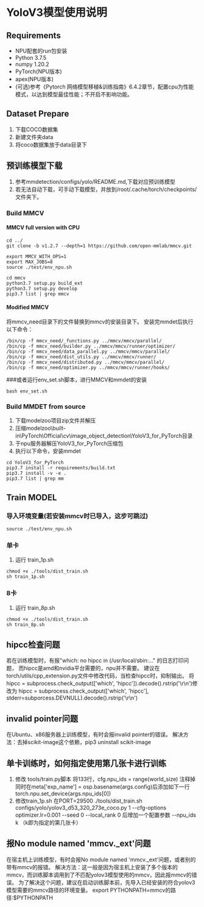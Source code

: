 # YoloV3模型使用说明

## Requirements
* NPU配套的run包安装
* Python 3.7.5
* numpy 1.20.2
* PyTorch(NPU版本)
* apex(NPU版本)
* (可选)参考《Pytorch 网络模型移植&训练指南》6.4.2章节，配置cpu为性能模式，以达到模型最佳性能；不开启不影响功能。

## Dataset Prepare
1. 下载COCO数据集
2. 新建文件夹data
3. 将coco数据集放于data目录下

## 预训练模型下载
1. 参考mmdetection/configs/yolo/README.md,下载对应预训练模型
2. 若无法自动下载，可手动下载模型，并放到/root/.cache/torch/checkpoints/文件夹下。

### Build MMCV

#### MMCV full version with CPU
```
cd ../
git clone -b v1.2.7 --depth=1 https://github.com/open-mmlab/mmcv.git

export MMCV_WITH_OPS=1
export MAX_JOBS=8
source ./test/env_npu.sh

cd mmcv
python3.7 setup.py build_ext
python3.7 setup.py develop
pip3.7 list | grep mmcv
```

#### Modified MMCV
将mmcv_need目录下的文件替换到mmcv的安装目录下。
安装完mmdet后执行以下命令：
```
/bin/cp -f mmcv_need/_functions.py ../mmcv/mmcv/parallel/
/bin/cp -f mmcv_need/builder.py ../mmcv/mmcv/runner/optimizer/
/bin/cp -f mmcv_need/data_parallel.py ../mmcv/mmcv/parallel/
/bin/cp -f mmcv_need/dist_utils.py ../mmcv/mmcv/runner/
/bin/cp -f mmcv_need/distributed.py ../mmcv/mmcv/parallel/
/bin/cp -f mmcv_need/optimizer.py ../mmcv/mmcv/runner/hooks/
```

###或者运行env_set.sh脚本，进行MMCV和mmdet的安装
```
bash env_set.sh
```

### Build MMDET from source
1. 下载modelzoo项目zip文件并解压
2. 压缩modelzoo\built-in\PyTorch\Official\cv\image_object_detection\YoloV3_for_PyTorch目录
3. 于npu服务器解压YoloV3_for_PyTorch压缩包
4. 执行以下命令，安装mmdet
```
cd YoloV3_for_PyTorch
pip3.7 install -r requirements/build.txt
pip3.7 install -v -e .
pip3.7 list | grep mm
```


## Train MODEL

### 导入环境变量(若安装mmcv时已导入，这步可跳过)
```
source ./test/env_npu.sh
```

### 单卡
1. 运行 train_1p.sh
```
chmod +x ./tools/dist_train.sh
sh train_1p.sh
```

### 8卡
1. 运行 train_8p.sh
```
chmod +x ./tools/dist_train.sh
sh train_8p.sh
```

## hipcc检查问题
若在训练模型时，有报"which: no hipcc in (/usr/local/sbin:..." 的日志打印问题，
而hipcc是amd和nvidia平台需要的，npu并不需要。
建议在torch/utils/cpp_extension.py文件中修改代码，当检查hipcc时，抑制输出。
将 hipcc = subprocess.check_output(['which', 'hipcc']).decode().rstrip('\r\n')修改为
hipcc = subprocess.check_output(['which', 'hipcc'], stderr=subporcess.DEVNULL).decode().rstrip('\r\n')

## invalid pointer问题
在Ubuntu、x86服务器上训练模型，有时会报invalid pointer的错误。
解决方法：去掉scikit-image这个依赖，pip3 uninstall scikit-image

## 单卡训练时，如何指定使用第几张卡进行训练
1. 修改 tools/train.py脚本
 将133行，cfg.npu_ids = range(world_size) 注释掉
 同时在meta['exp_name'] = osp.basename(args.config)后添加如下一行
 torch.npu.set_device(args.npu_ids[0])
2. 修改train_1p.sh
在PORT=29500 ./tools/dist_train.sh configs/yolo/yolov3_d53_320_273e_coco.py 1 --cfg-options optimizer.lr=0.001 --seed 0 --local_rank 0 后增加一个配置参数
--npu_ids k （k即为指定的第几张卡）

## 报No module named 'mmcv._ext'问题
在宿主机上训练模型，有时会报No module named 'mmcv._ext'问题，或者别的带有mmcv的报错。
解决方法：这一般是因为宿主机上安装了多个版本的mmcv，而训练脚本调用到了不匹配yolov3模型使用的mmcv，因此报mmcv的错误。
为了解决这个问题，建议在启动训练脚本前，先导入已经安装的符合yolov3模型需要的mmcv路径的环境变量。
export PYTHONPATH=mmcv的路径:$PYTHONPATH



